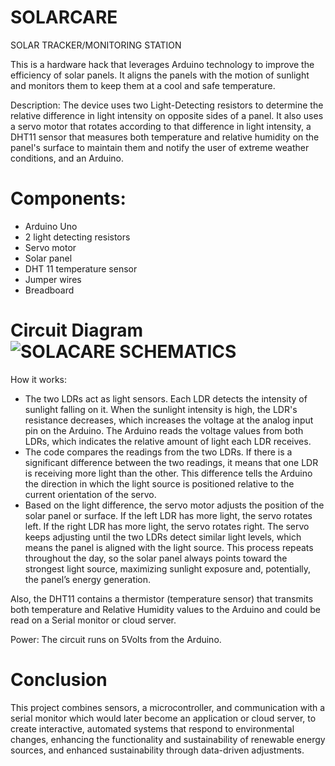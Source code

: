 # SOLARCARE
SOLAR TRACKER/MONITORING STATION

This is a hardware hack that leverages Arduino technology to improve the efficiency of solar panels. It aligns the panels with the motion of sunlight and monitors them to keep them at a cool and safe temperature.

Description: The device uses two Light-Detecting resistors to determine the relative difference in light intensity on opposite sides of a panel. It also uses a servo motor that rotates according to that difference in light intensity, a DHT11 sensor that measures both temperature and relative humidity on the panel's surface to maintain them and notify the user of extreme weather conditions, and an Arduino.

# Components:
- Arduino Uno
- 2 light detecting resistors
- Servo motor
- Solar panel
- DHT 11 temperature sensor
- Jumper wires
- Breadboard

# Circuit Diagram![SOLACARE SCHEMATICS](https://github.com/user-attachments/assets/da29aaaf-07f2-41a0-a1ff-a35ec693b370)

How it works:
- The two LDRs act as light sensors. Each LDR detects the intensity of sunlight falling on it. When the sunlight intensity is high, the LDR's resistance decreases, which increases the voltage at the analog input pin on the Arduino.
The Arduino reads the voltage values from both LDRs, which indicates the relative amount of light each LDR receives.
- The code compares the readings from the two LDRs. If there is a significant difference between the two readings, it means that one LDR is receiving more light than the other.
This difference tells the Arduino the direction in which the light source is positioned relative to the current orientation of the servo.
- Based on the light difference, the servo motor adjusts the position of the solar panel or surface.
If the left LDR has more light, the servo rotates left. If the right LDR has more light, the servo rotates right. The servo keeps adjusting until the two LDRs detect similar light levels, which means the panel is aligned with the light source.
This process repeats throughout the day, so the solar panel always points toward the strongest light source, maximizing sunlight exposure and, potentially, the panel’s energy generation.

Also, the DHT11 contains a thermistor (temperature sensor) that transmits both temperature and Relative Humidity values to the Arduino and could be read on a Serial monitor or cloud server.

Power: The circuit runs on 5Volts from the Arduino.

# Conclusion 
This project combines sensors, a microcontroller, and communication with a serial monitor which would later become an application or cloud server, to create interactive, automated systems that respond to environmental changes, enhancing the functionality and sustainability of renewable energy sources, and enhanced sustainability through data-driven adjustments.



